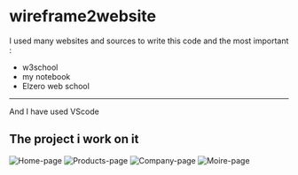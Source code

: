# wireframe2website


I used many websites and sources to write this code
and the most important :
+ w3school 
+ my notebook
+ Elzero web school
 *************
And I have used VScode

 ## The project i work on it  
 
![Home-page](https://user-images.githubusercontent.com/126164250/222197534-827863a3-e249-4c46-a402-5dad868dd1e0.png)
![Products-page](https://user-images.githubusercontent.com/126164250/222197541-fcfcdc2d-3108-44b4-aeaa-65005235876a.png)
![Company-page](https://user-images.githubusercontent.com/126164250/222197527-bea49186-11a0-4c69-8d92-278384a0dffc.png)
![Moire-page](https://user-images.githubusercontent.com/126164250/222197537-8e7e7345-7745-46d4-a40e-5318668f8c91.png)